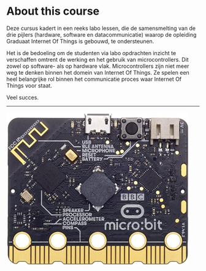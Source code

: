 # About this course



Deze cursus kadert in een reeks labo lessen, die de samensmelting van de drie pijlers (hardware, software en datacommunicatie) waarop de opleiding Graduaat Internet Of Things is gebouwd, te ondersteunen. 

Het is de bedoeling om de studenten via labo opdrachten inzicht te verschaffen omtrent de werking en het gebruik van microcontrollers. Dit zowel op software- als op hardware vlak. Microcontrollers zijn niet meer weg te denken binnen het domein van Internet Of Things. Ze spelen een heel belangrijke rol binnen het communicatie proces waar Internet Of Things voor staat.

Veel succes.

***

![example image](./images/microbit.png "Micro:Bit.")